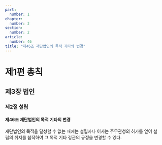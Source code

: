 ```yaml
---
part:
  number: 1
chapter:
  number: 3
section:
  number: 2
article:
  number: 46
title: "제46조 재단법인의 목적 기타의 변경"
---
```


# 제1편 총칙

## 제3장 법인

### 제2절 설립

#### 제46조 재단법인의 목적 기타의 변경

재단법인의 목적을 달성할 수 없는 때에는 설립자나 이사는 주무관청의 허가를 얻어 설립의 취지를 참작하여 그 목적 기타 정관의 규정을 변경할 수 있다.
